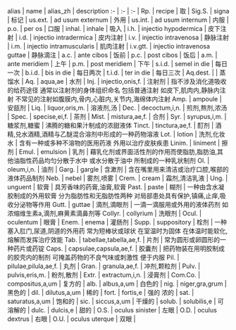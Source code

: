 alias    | name                        | alias_zh       | description
:-       | :-                          | :-             |
Rp.      | recipe                      | 取             |
Sig.S.   | signa                       | 标记           |
us.ext.  | ad usum externum            | 外用           |
us.int.  | ad usum internum            | 内服           |
p.o.     | per os                      | 口服           |
inhal.   | inhale                      | 吸入           |
i.h.     | injectio hypodermica        | 皮下注射       |
i.d.     | injectio intradermica       | 皮内注射       |
i.v.     | injectio intravenosa        | 静脉注射       |
i.m.     | injectio intramuscularis    | 肌肉注射       |
i.v.gtt. | injectio intravenosa guttae | 静脉滴注       |
a.c.     | ante cibos                  | 饭前           |
p.c.     | post cibos                  | 饭后           |
a.m.     | ante meridiem               | 上午           |
p.m.     | post meridiem               | 下午           |
s.i.d.   | semel in die                | 每日一次       |
b.i.d.   | bis in die                  | 每日两次       |
t.i.d.   | ter in die                  | 每日三次       |
Aq.dest. |                             | 蒸馏水         |
Aq.      | aqua,ae                     | 水剂           |
Inj.     | injectio,onis,f.            | 注射剂         | 指不涉及消化道吸收的给药途径 通常以注射剂的身体组织命名 包括普通注射 如皮下,肌肉内,静脉内注射 不常见的注射如腹膜内,骨内,心脏内,关节内,海绵体内注射
Amp.     | ampoule                     | 安瓿剂         |
Liq.     | liquor,oris,m.              | 溶液剂,汤      |
Dec.     | decoctum,i,n.               | 煎剂,熬剂,浓汤 |
Spec.    | specise,ei,f.               | 茶剂           |
Mist.    | mistura,ae,f.               | 合剂           |
Syr.     | syrupus,i,m.                | 糖浆剂,糖蜜    | 沸腾的糖和果汁制成的浓甜液体
Tinct.   | tinctura,ae,f.              | 酊剂           | 酒精,兑水酒精,酒精与乙醚混合溶剂中形成的一种药物溶液
Lot.     | lotion                      | 洗剂,化妆水    | 含有一种或多种不溶物的医用药液 外用以治疗皮肤疾患
Linim.   | liniment                    | 擦剂           |
Emul.    | emulsion                    | 乳剂           | 藉乳化剂或界面活性剂的作用而使脂肪,脂肪油,其他油脂性药品均匀分散于水中 或水分散于油中 所制成的一种乳状制剂
Ol.      | oleum,i,n.                  | 油剂           |
Garg.    | gargle                      | 含漱剂         | 含在嘴里用来清洁或治疗口腔,喉部的液体药品制剂
Neb.     | nebel                       | 雾剂,喷雾      |
Crem.    | cream                       | 霜剂,清洁乳液  |
Ung.     | unguent                     | 软膏           | 具芳香味的药膏,油膏,软膏
Past.    | paste                       | 糊剂           | 一种由含水凝胶制成的外用软膏 分为脂肪性和无脂肪性两种 对局部患处具有保护,镇痛,止痒,吸收分泌物等作用
Gutt.    | guttae                      | 滴剂,滴眼剂    | 一滴一滴服用或外用的液体药剂 如浓缩维生素a,滴剂,麻黄素滴鼻剂等
Collyr.  | collyrium                   | 洗眼剂         |
Ocul.    | oculentum                   | 眼膏           |
Enem.    | enema                       | 灌肠剂         |
Supp.    | suppository                 | 栓剂           | 一种塞入肛门,尿道,阴道的外用药 常为短棒状或球状 在室温时为固体 在体温时能软化,熔解而发挥治疗效能
Tab.     | tabellae,tabella,ae,f.      | 片剂           | 常为圆形或卵圆形的一种药片或药锭
Caps.    | capsulae,capsula,ae,f.      | 胶囊剂         | 把药物装在用明胶制成的胶壳内的制剂 可掩盖药物的不良气味或刺激性 便于内服
Pil.     | pilulae,pilula,ae,f.        | 丸剂           |
Gran.    | granula,ae,f.               | 冲剂,颗粒剂    |
Pulv.    | pulvis,eris,m.              | 粉剂,散剂      |
Extr.    | extractum,i,n.              | 浸膏剂         |
Com.Co.  | compositus,a,um             | 复方的         |
alb.     | albus,a,um                  | 白色的         |
nig.     | niger,gra,grum              | 黑色的         |
dil.     | dilutus,a,um                | 稀的           |
fort.    | fortis,e                    | 强的 浓的      |
sat.     | saturatus,a,um              | 饱和的         |
sic.     | siccus,a,um                 | 干燥的         |
solub.   | solubilis,e                 | 可溶解的       |
dulc.    | dulcis,e                    | 甜的           |
O.S.     | oculus sinister             | 左眼           |
O.D.     | oculus dextrus              | 右眼           |
O.U.     | oculus uterque              | 双眼           |
